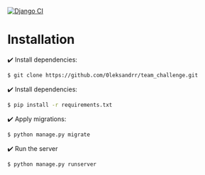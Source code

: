 [![Django CI](https://github.com/TeamChallenge-store/backend/actions/workflows/django.yml/badge.svg)](https://github.com/TeamChallenge-store/backend/actions/workflows/django.yml)
# Installation

✔️ Install dependencies:
```bash
$ git clone https://github.com/0leksandrr/team_challenge.git 
```
✔️ Install dependencies:
```bash
$ pip install -r requirements.txt
```
✔️ Apply migrations: 
```bash
$ python manage.py migrate
```
✔️ Run the server
```bash
$ python manage.py runserver
```
